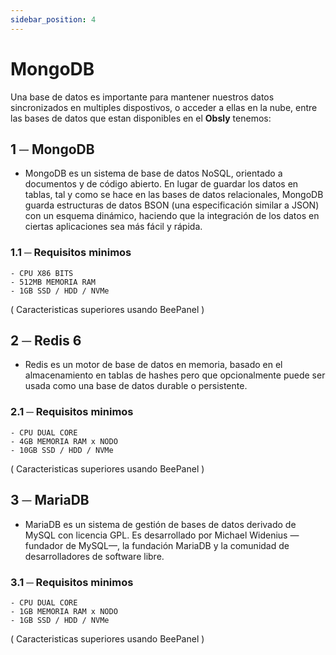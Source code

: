 ```yaml
---
sidebar_position: 4
---
```


# MongoDB
Una base de datos es importante para mantener nuestros datos sincronizados en multiples dispostivos, o acceder a ellas en la nube, entre las bases de datos que estan disponibles en el **Obsly** tenemos:

## 1 ─ MongoDB
- MongoDB es un sistema de base de datos NoSQL, orientado a documentos y de código abierto. En lugar de guardar los datos en tablas, tal y como se hace en las bases de datos relacionales, MongoDB guarda estructuras de datos BSON (una especificación similar a JSON) con un esquema dinámico, haciendo que la integración de los datos en ciertas aplicaciones sea más fácil y rápida.
### 1.1 ─ Requisitos minimos
    - CPU X86 BITS
    - 512MB MEMORIA RAM 
    - 1GB SSD / HDD / NVMe
( Caracteristicas superiores usando BeePanel )

## 2 ─ Redis 6
- Redis es un motor de base de datos en memoria, basado en el almacenamiento en tablas de hashes pero que opcionalmente puede ser usada como una base de datos durable o persistente.
### 2.1 ─ Requisitos minimos
    - CPU DUAL CORE
    - 4GB MEMORIA RAM x NODO
    - 10GB SSD / HDD / NVMe
( Caracteristicas superiores usando BeePanel )

## 3 ─ MariaDB
- MariaDB es un sistema de gestión de bases de datos derivado de MySQL con licencia GPL. Es desarrollado por Michael Widenius —fundador de MySQL—, la fundación MariaDB y la comunidad de desarrolladores de software libre.
### 3.1 ─ Requisitos minimos
    - CPU DUAL CORE
    - 1GB MEMORIA RAM x NODO
    - 1GB SSD / HDD / NVMe
( Caracteristicas superiores usando BeePanel )
